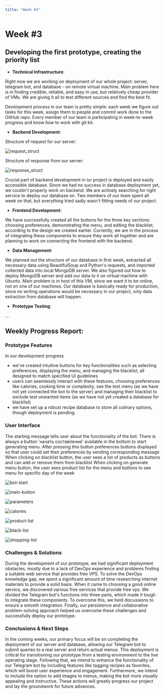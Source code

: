 ```yaml
---
title: "Week #3"
---
```


# **Week #3**

## **Developing the first prototype, creating the priority list**

- **Technical Infrastructure**:

Right now we are working on deployment of our whole project: server, telegram bot, and database - on remote virtual machine. Main problem here is in finding credible, reliable, and easy in use, but relatively cheap provider of VMs. We are giving it all to test different sources and find the best fit.

Development process in our team is pretty simple: each week we figure out tasks for this week, assign them to people and commit work done to the GitHub repo. Every member of our team is participating in week-to-week progress and know how to work with git kit.
- **Backend Development**:

Structure of request for our server:

![request_struct](/2024/FindRecipe/API_req.jpg)

Structure of response from our server:

![response_struct](/2024/FindRecipe/API_res.jpg)

Crucial part of backend development in iur project is deployed and easily accessible database. Since we had no success in database deployment yet, we couldn't properly work on backend. We are actively searching for right service to deploy our database on. Two members of our team spent all week on that, but everything tried sadly wasn't fitting needs of our project.

- **Frontend Development**:

We have successfully created all the buttons for the three key sections: choosing preferences, demonstrating the menu, and editing the blacklist, according to the design we created earlier. Currently, we are in the process of integrating these components to ensure they work all together and are planning to work on connecting the frontend with the backend.

- **Data Management**:

We planned out the structure of our database in first week, extracted all necessary data using BeautifulSoup and Python's requests, and imported collected data into local MongoDB server. We also figured out how to deploy MongoDB server and add our data to it on virtual machine with Ubuntu. Main problem is in host of this VM, since we want it to be online, not on one of our machines. Our database is basically ready for production, since no writing operations would be necessary in our project, only data extraction from database will happen.

- **Prototype Testing**:

...

## **Weekly Progress Report**:

### **Prototype Features**

 In our  development progress 
- we've created intuitive buttons for key functionalities such as selecting preferences, displaying the menu, and managing the blacklist, all designed to match specified UI guidelines
- users can seamlessly interact with these features, choosing preferences like calories, cooking time or complexity, see the test menu (as we have not yet connected the bot to the server) and managing their blacklist to exclude test unwanted items (as we have not yet created a database for blacklist)
- we have set up a robust recipe database to store all culinary options, though deployment is pending.

### **User Interface**

The starting message tells user about the functionality of the bot.
There is always a button 'начать составление' available in the bottom to start generating menu.
After pressing this button preferences buttons displayed so that user could set their preferences by sending corresponding message
When clicking on blacklist button, the user sees a list of products as buttons and can add or remove them from blacklist
When clicking on generate menu button, the user sees product list for the menu and buttons to see menu for specific day of the week

![bot-start](/2024/FindRecipe/bot-start.png)

![main-button](/2024/FindRecipe/main-button.png)

![parameters](/2024/FindRecipe/parameters.png)

![calories](/2024/FindRecipe/calories.png)

![product-list](/2024/FindRecipe/product-list.png)

![black-list](/2024/FindRecipe/black-list.png)

![shopping-list](/2024/FindRecipe/shopping-list.png)

### **Challenges & Solutions**

During the development of our prototype, we had significant deployment obstacles, mostly due to a lack of DevOps experience and problems finding a suitable web service that provides free VPS. To solve the DevOps knowledge gap, we spent a significant amount of time researching internet materials to provide a solid basis. 
When it came to choosing a good online service, we discovered various free services that provide free vps. 
We divided the Telegram bot's functions into three parts, which made it tough to integrate these components. To overcome this, we held discussions to ensure a smooth integration. Finally, our persistence and collaborative problem-solving approach helped us overcome these challenges and successfully deploy our prototype.

### **Conclusions & Next Steps**

In the coming weeks, our primary focus will be on completing the deployment of our server and database, allowing our Telegram bot to submit queries to a real server and return actual menus. This deployment is critical for transitioning our prototype from a testing environment to the live operating stage. 
Following that, we intend to enhance the functionality of our Telegram bot by including features like tagging recipes as favorites, which will boost user experience and engagement. Furthermore, we intend to include the option to add images to menus, making the bot more visually appealing and instructive. These actions will greatly progress our project and lay the groundwork for future advances.
